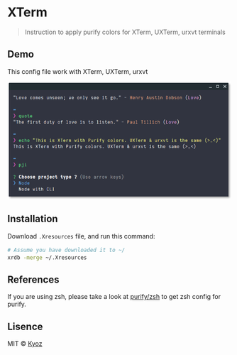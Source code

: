 # XTerm
> Instruction to apply purify colors for XTerm, UXTerm, urxvt terminals

## Demo

This config file work with XTerm, UXTerm, urxvt

<p align="center">
  <img src="../demo/xterm.png" width="800px">
</p>

## Installation

Download `.Xresources` file, and run this command:

```sh
# Assume you have downloaded it to ~/
xrdb -merge ~/.Xresources
```

## References

If you are using zsh, please take a look at [purify/zsh](https://github.com/kyoz/purify/tree/master/zsh) to get zsh config for purify.

## Lisence
MIT © [Kyoz](mailto:banminkyoz@gmail.com)
